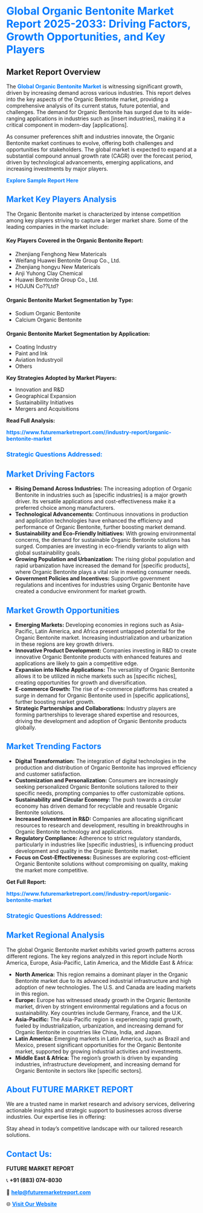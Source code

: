 <h1 style="color: #007BFF;">Global Organic Bentonite Market Report 2025-2033: Driving Factors, Growth Opportunities, and Key Players</h1>

<section id="overview">
<h2>Market Report Overview</h2>
<p>The <a href="https://www.futuremarketreport.com//industry-report/organic-bentonite-market" style="color: #007BFF; text-decoration: none;"><strong>Global Organic Bentonite Market</strong></a> is witnessing significant growth, driven by increasing demand across various industries. This report delves into the key aspects of the Organic Bentonite market, providing a comprehensive analysis of its current status, future potential, and challenges. The demand for Organic Bentonite has surged due to its wide-ranging applications in industries such as [insert industries], making it a critical component in modern-day [applications].</p>
<p>As consumer preferences shift and industries innovate, the Organic Bentonite market continues to evolve, offering both challenges and opportunities for stakeholders. The global market is expected to expand at a substantial compound annual growth rate (CAGR) over the forecast period, driven by technological advancements, emerging applications, and increasing investments by major players.</p>
</section>

<section id="overview">
<p><a href="https://www.futuremarketreport.com//request-sample/reportId=84917" style="color: #007BFF; text-decoration: none;"><strong>Explore Sample Report Here</strong></a></p>
</section>

<section id="key-players">
<h2 style="color: #007BFF;">Market Key Players Analysis</h2>
<p>The Organic Bentonite market is characterized by intense competition among key players striving to capture a larger market share. Some of the leading companies in the market include:</p>
<h4>Key Players Covered in the Organic Bentonite Report:</h4>
<ul><li>Zhenjiang Fenghong New Matericals</li><li>Weifang Huawei Bentonite Group Co., Ltd.</li><li>Zhenjiang hongyu New Matericals</li><li>Anji Yuhong Clay Chemical</li><li>Huawei Bentonite Group Co., Ltd.</li><li>HOJUN Co??Ltd?</li></ul>
<h4>Organic Bentonite Market Segmentation by Type:</h4>
<ul><li>Sodium Organic Bentonite</li><li>Calcium Organic Bentonite</li></ul>

<h4>Organic Bentonite Market Segmentation by Application:</h4>
<ul><li>Coating Industry</li><li>Paint and Ink</li><li>Aviation Industryoil</li><li>Others</li></ul>
<p><strong>Key Strategies Adopted by Market Players:</strong></p>
<ul>
<li>Innovation and R&D</li>
<li>Geographical Expansion</li>
<li>Sustainability Initiatives</li>
<li>Mergers and Acquisitions</li>
</ul>
</section>

<section>
<p><strong>Read Full Analysis: </strong></p><a href="https://www.futuremarketreport.com//industry-report/organic-bentonite-market" style="color: #007BFF; text-decoration: none;"><strong>https://www.futuremarketreport.com//industry-report/organic-bentonite-market</strong></a>
<h3 style="color: #007BFF;">Strategic Questions Addressed:</h3>
</section>

<section id="driving-factors">
<h2 style="color: #007BFF;">Market Driving Factors</h2>
<ul>
<li><strong>Rising Demand Across Industries:</strong> The increasing adoption of Organic Bentonite in industries such as [specific industries] is a major growth driver. Its versatile applications and cost-effectiveness make it a preferred choice among manufacturers.</li>
<li><strong>Technological Advancements:</strong> Continuous innovations in production and application technologies have enhanced the efficiency and performance of Organic Bentonite, further boosting market demand.</li>
<li><strong>Sustainability and Eco-Friendly Initiatives:</strong> With growing environmental concerns, the demand for sustainable Organic Bentonite solutions has surged. Companies are investing in eco-friendly variants to align with global sustainability goals.</li>
<li><strong>Growing Population and Urbanization:</strong> The rising global population and rapid urbanization have increased the demand for [specific products], where Organic Bentonite plays a vital role in meeting consumer needs.</li>
<li><strong>Government Policies and Incentives:</strong> Supportive government regulations and incentives for industries using Organic Bentonite have created a conducive environment for market growth.</li>
</ul>
</section>

<section id="growth-opportunities">
<h2 style="color: #007BFF;">Market Growth Opportunities</h2>
<ul>
<li><strong>Emerging Markets:</strong> Developing economies in regions such as Asia-Pacific, Latin America, and Africa present untapped potential for the Organic Bentonite market. Increasing industrialization and urbanization in these regions are key growth drivers.</li>
<li><strong>Innovative Product Development:</strong> Companies investing in R&D to create innovative Organic Bentonite products with enhanced features and applications are likely to gain a competitive edge.</li>
<li><strong>Expansion into Niche Applications:</strong> The versatility of Organic Bentonite allows it to be utilized in niche markets such as [specific niches], creating opportunities for growth and diversification.</li>
<li><strong>E-commerce Growth:</strong> The rise of e-commerce platforms has created a surge in demand for Organic Bentonite used in [specific applications], further boosting market growth.</li>
<li><strong>Strategic Partnerships and Collaborations:</strong> Industry players are forming partnerships to leverage shared expertise and resources, driving the development and adoption of Organic Bentonite products globally.</li>
</ul>
</section>

<section id="trending-factors">
<h2 style="color: #007BFF;">Market Trending Factors</h2>
<ul>
<li><strong>Digital Transformation:</strong> The integration of digital technologies in the production and distribution of Organic Bentonite has improved efficiency and customer satisfaction.</li>
<li><strong>Customization and Personalization:</strong> Consumers are increasingly seeking personalized Organic Bentonite solutions tailored to their specific needs, prompting companies to offer customizable options.</li>
<li><strong>Sustainability and Circular Economy:</strong> The push towards a circular economy has driven demand for recyclable and reusable Organic Bentonite solutions.</li>
<li><strong>Increased Investment in R&D:</strong> Companies are allocating significant resources to research and development, resulting in breakthroughs in Organic Bentonite technology and applications.</li>
<li><strong>Regulatory Compliance:</strong> Adherence to strict regulatory standards, particularly in industries like [specific industries], is influencing product development and quality in the Organic Bentonite market.</li>
<li><strong>Focus on Cost-Effectiveness:</strong> Businesses are exploring cost-efficient Organic Bentonite solutions without compromising on quality, making the market more competitive.</li>
</ul>
</section>

<section>
<p><strong>Get Full Report: </strong></p><a href="https://www.futuremarketreport.com//industry-report/organic-bentonite-market" style="color: #007BFF; text-decoration: none;"><strong>https://www.futuremarketreport.com//industry-report/organic-bentonite-market</strong></a>
<h3 style="color: #007BFF;">Strategic Questions Addressed:</h3>
</section>


<section id="regional-analysis">
<h2 style="color: #007BFF;">Market Regional Analysis</h2>
<p>The global Organic Bentonite market exhibits varied growth patterns across different regions. The key regions analyzed in this report include North America, Europe, Asia-Pacific, Latin America, and the Middle East & Africa:</p>
<ul>
<li><strong>North America:</strong> This region remains a dominant player in the Organic Bentonite market due to its advanced industrial infrastructure and high adoption of new technologies. The U.S. and Canada are leading markets in this region.</li>
<li><strong>Europe:</strong> Europe has witnessed steady growth in the Organic Bentonite market, driven by stringent environmental regulations and a focus on sustainability. Key countries include Germany, France, and the U.K.</li>
<li><strong>Asia-Pacific:</strong> The Asia-Pacific region is experiencing rapid growth, fueled by industrialization, urbanization, and increasing demand for Organic Bentonite in countries like China, India, and Japan.</li>
<li><strong>Latin America:</strong> Emerging markets in Latin America, such as Brazil and Mexico, present significant opportunities for the Organic Bentonite market, supported by growing industrial activities and investments.</li>
<li><strong>Middle East & Africa:</strong> The region’s growth is driven by expanding industries, infrastructure development, and increasing demand for Organic Bentonite in sectors like [specific sectors].</li>
</ul>
</section>

<footer>
<h2 style="color: #007BFF;">About FUTURE MARKET REPORT</h2>
<p>We are a trusted name in market research and advisory services, delivering actionable insights and strategic support to businesses across diverse industries. Our expertise lies in offering:</p>

<p>Stay ahead in today’s competitive landscape with our tailored research solutions.</p>

<h2 style="color: #007BFF;">Contact Us:</h2>
<p><strong>FUTURE MARKET REPORT</strong></p>
<p>📞 <strong>+91 (883) 074-8030</strong></p>
<p>📧 <strong><a href="mailto:help@futuremarketreport.com" style="color: #007BFF;">help@futuremarketreport.com</a></strong></p>
<p>🌐 <strong><a href="https://www.futuremarketreport.com/" style="color: #007BFF;">Visit Our Website</a></strong></p>
</footer>